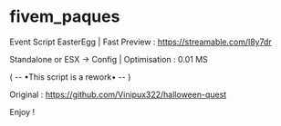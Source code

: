 # fivem_paques

Event Script EasterEgg | 
Fast Preview : https://streamable.com/l8y7dr

Standalone or ESX -> Config | 
Optimisation : 0.01 MS

( -- •This script is a rework• -- )

Original : https://github.com/Vinipux322/halloween-quest

Enjoy !
